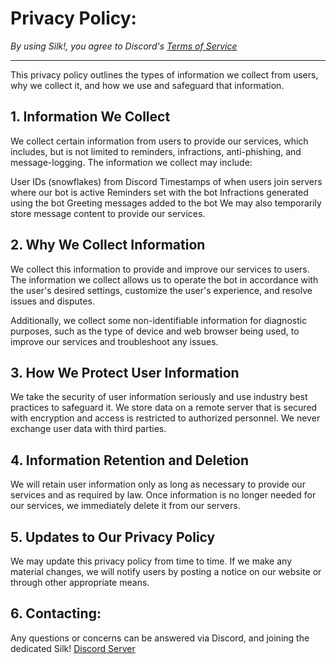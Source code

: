 # Privacy Policy:

_By using Silk!, you agree to Discord's [Terms of Service](https://discord.com/terms)_

---
This privacy policy outlines the types of information we collect from users, why we collect it, and how we use and safeguard that information.

## 1. Information We Collect
We collect certain information from users to provide our services, which includes, but is not limited to reminders, infractions, anti-phishing, and message-logging. The information we collect may include:

User IDs (snowflakes) from Discord
Timestamps of when users join servers where our bot is active
Reminders set with the bot
Infractions generated using the bot
Greeting messages added to the bot
We may also temporarily store message content to provide our services.

## 2. Why We Collect Information
We collect this information to provide and improve our services to users. The information we collect allows us to operate the bot in accordance with the user's desired settings, customize the user's experience, and resolve issues and disputes.

Additionally, we collect some non-identifiable information for diagnostic purposes, such as the type of device and web browser being used, to improve our services and troubleshoot any issues.

## 3. How We Protect User Information
We take the security of user information seriously and use industry best practices to safeguard it. We store data on a remote server that is secured with encryption and access is restricted to authorized personnel. We never exchange user data with third parties.

## 4. Information Retention and Deletion
We will retain user information only as long as necessary to provide our services and as required by law. Once information is no longer needed for our services, we immediately delete it from our servers.

## 5. Updates to Our Privacy Policy
We may update this privacy policy from time to time. If we make any material changes, we will notify users by posting a notice on our website or through other appropriate means.

## 6. Contacting:

Any questions or concerns can be answered via Discord, and joining the dedicated Silk! [Discord Server](https://discord.gg/HZfZb95)
